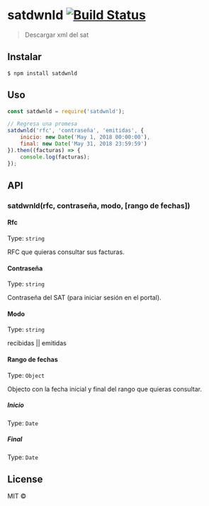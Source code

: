 # satdwnld [![Build Status](https://travis-ci.org/NTHINGs/satdwnld.svg?branch=master)](https://travis-ci.org/NTHINGs/satdwnld)

> Descargar xml del sat


## Instalar

```
$ npm install satdwnld
```


## Uso

```js
const satdwnld = require('satdwnld');

// Regresa una promesa
satdwnld('rfc', 'contraseña', 'emitidas', {
    inicio: new Date('May 1, 2018 00:00:00'),
    final: new Date('May 31, 2018 23:59:59')
}).then((facturas) => {
    console.log(facturas);
});
```


## API

### satdwnld(rfc, contraseña, modo, [rango de fechas])

#### Rfc

Type: `string`

RFC que quieras consultar sus facturas.

#### Contraseña

Type: `string`

Contraseña del SAT (para iniciar sesión en el portal).

#### Modo

Type: `string`

recibidas || emitidas

#### Rango de fechas

Type: `Object`

Objecto con la fecha inicial y final del rango que quieras consultar.

##### Inicio

Type: `Date`

##### Final

Type: `Date`


## License

MIT © [](http://none)
